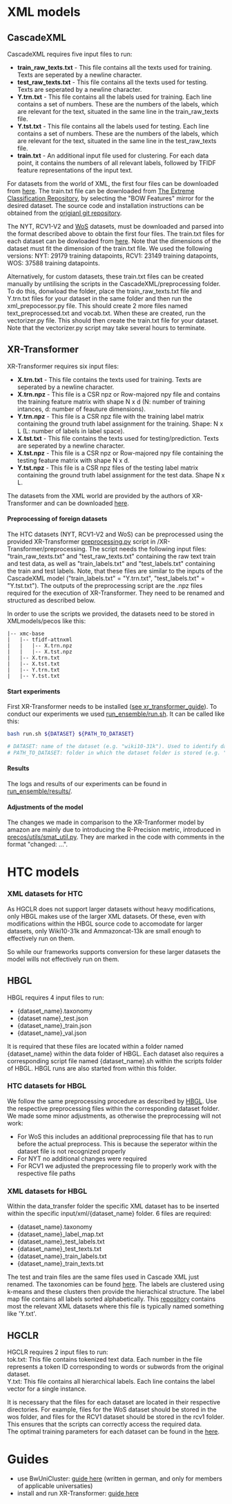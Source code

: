 # XML models
## CascadeXML
CascadeXML requires five input files to run:
- **train_raw_texts.txt** - This file contains all the texts used for training. Texts are seperated by a newline character.
- **test_raw_texts.txt** - This file contains all the texts used for testing. Texts are seperated by a newline character.
- **Y.trn.txt** - This file contains all the labels used for training. Each line contains a set of numbers. These are the numbers of the labels, which are relevant for the text, situated in the same line in the train_raw_texts file.
- **Y.tst.txt** - This file contains all the labels used for testing. Each line contains a set of numbers. These are the numbers of the labels, which are relevant for the text, situated in the same line in the test_raw_texts file.
- **train.txt** - An additional input file used for clustering. For each data point, it contains the numbers of all relevant labels, followed by TFIDF feature representations of the input text.

For datasets from the world of XML, the first four files can be downloaded from [here](https://github.com/yourh/AttentionXML). The train.txt file can be downloaded from [The Extreme Classification Repository](http://manikvarma.org/downloads/XC/XMLRepository.html), by selecting the "BOW Features" mirror for the desired dataset. The source code and installation instructions can be obtained from the [origianl git repository](https://github.com/xmc-aalto/cascadexml).

The NYT, RCV1-V2 and [WoS](https://data.mendeley.com/datasets/9rw3vkcfy4/6) datasets, must be downloaded and parsed into the format described above to obtain the first four files. The train.txt files for each dataset can be dowloaded from [here](https://drive.google.com/drive/folders/1dHqrKTVkjPvZ0ozlOu9UUOJykW64tVXW?usp=sharing). Note that the dimensions of the dataset must fit the dimension of the train.txt file. We used the following versions: NYT: 29179 training datapoints, RCV1: 23149 training datapoints, WOS: 37588 training datapoints.

Alternatively, for custom datasets, these train.txt files can be created manually by untilising the scripts in the CascadeXML/preprocessing folder. To do this, donwload the folder, place the train_raw_texts.txt file and Y.trn.txt files for your dataset in the same folder and then run the xml_prepocessor.py file. This should create 2 more files named text_preprocessed.txt and vocab.txt. When these are created, run the vectorizer.py file. This should then create the train.txt file for your dataset. Note that the vectorizer.py script may take several hours to terminate. 

## XR-Transformer
XR-Transformer requires six input files:
- **X.trn.txt** - This file contains the texts used for training. Texts are seperated by a newline character.
- **X.trn.npz** - This file is a CSR npz or Row-majored npy file and contains the training feature matrix with shape N x d (N: number of training intances, d: number of feauture dimensions).
- **Y.trn.npz** - This file is a CSR npz file with the training label matrix containing the ground truth label assignment for the training. Shape: N x L (L: number of labels in label space).
- **X.tst.txt** - This file contains the texts used for testing/prediction. Texts are seperated by a newline character.
- **X.tst.npz** - This file is a CSR npz or Row-majored npy file containing the testing feature matrix with shape N x d.
- **Y.tst.npz** - This file is a CSR npz files of the testing label matrix containing the ground truth label assignment for the test data. Shape N x L.

The datasets from the XML world are provided by the authors of XR-Transformer and can be downloaded [here](https://ia902308.us.archive.org/21/items/pecos-dataset/xmc-base/).

#### Preprocessing of foreign datasets 

The HTC datasets (NYT, RCV1-V2 and WoS) can be preprocessed using the provided XR-Transformer [preprocessing.py](https://github.com/FloHauss/XMC_HTC/blob/main/XR-Transformer/preprocessing/preprocess.py) script in /XR-Transformer/preprocessing. The script needs the following input files: "train_raw_texts.txt" and "test_raw_texts.txt" containing the raw text train and test data, as well as "train_labels.txt" and "test_labels.txt" containing the train and test labels. Note, that these files are similar to the inputs of the CascadeXML model ("train_labels.txt" = "Y.trn.txt", "test_labels.txt" = "Y.tst.txt"). The outputs of the preprocessing script are the .npz files required for the execution of XR-Transformer. They need to be renamed and structured as described below.

In order to use the scripts we provided, the datasets need to be stored in XMLmodels/pecos like this:
```
|-- xmc-base
|   |-- tfidf-attnxml
|   |   |-- X.trn.npz
|   |   |-- X.tst.npz
|   |-- X.trn.txt
|   |-- X.tst.txt
|   |-- Y.trn.txt
|   |-- Y.tst.txt
````
#### Start experiments

First XR-Transformer needs to be installed ([see xr_transformer_guide](https://github.com/FloHauss/XMC_HTC/blob/main/xr_transformer_guide.md)). To conduct our experiments we used [run_ensemble/run.sh](https://github.com/FloHauss/XMC_HTC/blob/main/XMLmodels/pecos/run_ensemble/run.sh). It can be called like this:
```sh
bash run.sh ${DATASET} ${PATH_TO_DATASET}

# DATASET: name of the dataset (e.g. "wiki10-31k"). Used to identify data and parameter files.
# PATH_TO_DATASET: folder in which the dataset folder is stored (e.g. "xmc-base" or "htc-base")
```

#### Results
The logs and results of our experiments can be found in [run_ensemble/results/](https://github.com/FloHauss/XMC_HTC/tree/main/XMLmodels/pecos/run_ensemble/results).

#### Adjustments of the model
The changes we made in comparison to the XR-Tranformer model by amazon are mainly due to introducing the R-Precision metric, introduced in [precos/utils/smat_util.py](https://github.com/FloHauss/XMC_HTC/blob/main/XMLmodels/pecos/pecos/utils/smat_util.py). They are marked in the code with comments in the format "changed: ...". 

# HTC models

### XML datasets for HTC
As HGCLR does not support larger datasets without heavy modifications, only HBGL makes use of the larger XML datasets.
Of these, even with modifications within the HBGL source code to accomodate for larger datasets, only Wiki10-31k and Ammazoncat-13k are small enough to effectively run on them.

So while our frameworks supports conversion for these larger datasets the model wills not effectively run on them.

## HBGL 
HBGL requires 4 input files to run:
- {dataset_name}.taxonomy
- {dataset name}_test.json
- {dataset_name}_train.json
- {dataset_name}_val.json

It is required that these files are located within a folder named {dataset_name} within the data folder of HBGL.
Each dataset also requires a corresponding script file named {dataset_name}.sh within the scripts folder of HBGL. HBGL runs are also started from within this folder.

### HTC datasets for HBGL
We follow the same preprocessing procedure as described by [HBGL](https://github.com/kongds/HBGL).
Use the respective preprocessing files within the corresponding dataset folder.
We made some minor adjustments, as otherwise the preprocessing will not work:
- For WoS this includes an additional preprocessing file that has to run before the actual preprocess. This is because the seperator within the dataset file is not recognized properly
- For NYT no additional changes were required
- For RCV1 we adjusted the preprocessing file to properly work with the respective file paths

### XML datasets for HBGL
Within the data_transfer folder the specific XML dataset has to be inserted within the specific input/xml/{dataset_name} folder.
6 files are required:
- {dataset_name}.taxonomy
- {dataset_name}_label_map.txt
- {dataset_name}_test_labels.txt
- {dataset_name}_test_texts.txt
- {dataset_name}_train_labels.txt
- {dataset_name}_train_texts.txt

The test and train files are the same files used in Cascade XML just renamed.
The taxonomies can be found [here](https://drive.google.com/drive/folders/18qnFBX67E1lldpJNPXZa8_I0Tylpl_cU). The labels are clustered using k-means and these clusters then provide the hierachical structure.
The label map file contains all labels sorted alphabetically. This [repository](http://manikvarma.org/downloads/XC/XMLRepository.html) contains most the relevant XML datasets where this file is typically named something like 'Y.txt'.

## HGCLR
HGCLR requires 2 input files to run:\
tok.txt: This file contains tokenized text data. Each number in the file represents a token ID corresponding to words or subwords from the original dataset.\
Y.txt: This file contains all hierarchical labels. Each line contains the label vector for a single instance. 

It is necessary that the files for each dataset are located in their respective directories. For example, files for the WoS dataset should be stored in the wos folder, and files for the RCV1 dataset should be stored in the rcv1 folder. This ensures that the scripts can correctly access the required data.\
The optimal training parameters for each dataset can be found in the [here](https://github.com/wzh9969/contrastive-htc). 

# Guides
- use BwUniCluster: [guide here](bw_uni_cluster.md) (written in german, and only for members of applicable universaties)
- install and run XR-Transformer: [guide here](xr_transformer_guide.md)
